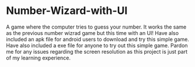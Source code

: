 # Number-Wizard-with-UI
 
A game where the computer tries to guess your number. It works the same as the previous number wizrad game but this time with an UI! Have also included an apk file for android users to download and try this simple game. Have also included a exe file for anyone to try out this simple game. Pardon me for any issues regarding the screen resolution as this project is just part of my learning experience.
